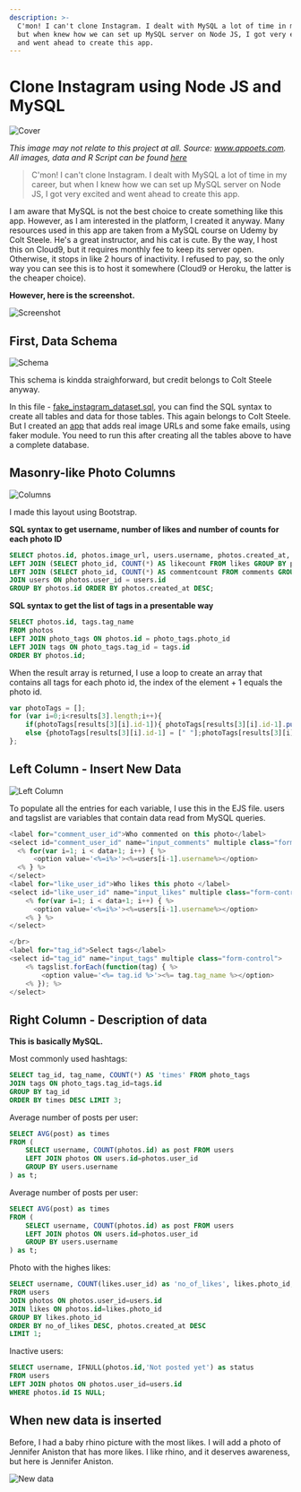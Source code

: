 ```yaml
---
description: >-
  C'mon! I can't clone Instagram. I dealt with MySQL a lot of time in my career,
  but when knew how we can set up MySQL server on Node JS, I got very excited
  and went ahead to create this app.
---
```


# Clone Instagram using Node JS and MySQL

![Cover](../.gitbook/assets/insta_clone.jpg)

_This image may not relate to this project at all. Source: www.appoets.com. All images, data and R Script can be found_ [_here_](https://github.com/vuduong191/Gitbook/tree/master/resources/SQ01)

> C'mon! I can't clone Instagram. I dealt with MySQL a lot of time in my career, but when I knew how we can set up MySQL server on Node JS, I got very excited and went ahead to create this app.

I am aware that MySQL is not the best choice to create something like this app. However, as I am interested in the platform, I created it anyway. Many resources used in this app are taken from a MySQL course on Udemy by Colt Steele. He's a great instructor, and his cat is cute. By the way, I host this on Cloud9, but it requires monthly fee to keep its server open. Otherwise, it stops in like 2 hours of inactivity. I refused to pay, so the only way you can see this is to host it somewhere \(Cloud9 or Heroku, the latter is the cheaper choice\).

**However, here is the screenshot.**

![Screenshot](https://lh3.googleusercontent.com/pLEWyWisvTzCnJ7jaHaYCzEIJ751N6qnHCb9je6AHowQhLJFfc4e-OII038DrPH84BDGot7eHk5N1YoJfbbYUuEyWU1Gif4Fsjvc_MCF8Ur7-jrPxgNi5_Fv446Tjxrbi5ec6oVGMA=w2400)

## First, Data Schema

![Schema](../.gitbook/assets/schema.jpg)

This schema is kindda straighforward, but credit belongs to Colt Steele anyway.

In this file - [fake\_instagram\_dataset.sql](https://github.com/vuduong191/Gitbook/tree/master/resources/SQ01/fake_instagram_dataset.sql), you can find the SQL syntax to create all tables and data for those tables. This again belongs to Colt Steele. But I created an [app](https://github.com/vuduong191/Gitbook/tree/master/resources/SQ01/data_generating_app.js) that adds real image URLs and some fake emails, using faker module. You need to run this after creating all the tables above to have a complete database.

## Masonry-like Photo Columns

![Columns](../.gitbook/assets/grid.png)

I made this layout using Bootstrap.

**SQL syntax to get username, number of likes and number of counts for each photo ID**

```sql
SELECT photos.id, photos.image_url, users.username, photos.created_at, likecount, commentcount  FROM photos
LEFT JOIN (SELECT photo_id, COUNT(*) AS likecount FROM likes GROUP BY photo_id) AS liketable ON photos.id = liketable.photo_id
LEFT JOIN (SELECT photo_id, COUNT(*) AS commentcount FROM comments GROUP BY photo_id) AS commenttable ON photos.id = commenttable.photo_id
JOIN users ON photos.user_id = users.id
GROUP BY photos.id ORDER BY photos.created_at DESC;
```

**SQL syntax to get the list of tags in a presentable way**

```sql
SELECT photos.id, tags.tag_name 
FROM photos 
LEFT JOIN photo_tags ON photos.id = photo_tags.photo_id 
LEFT JOIN tags ON photo_tags.tag_id = tags.id 
ORDER BY photos.id;
```

When the result array is returned, I use a loop to create an array that contains all tags for each photo id, the index of the element + 1 equals the photo id.

```javascript
var photoTags = [];
for (var i=0;i<results[3].length;i++){
    if(photoTags[results[3][i].id-1]){ photoTags[results[3][i].id-1].push("#"+results[3][i].tag_name)}
    else {photoTags[results[3][i].id-1] = [" "];photoTags[results[3][i].id-1].push("#"+results[3][i].tag_name)}
};
```

## Left Column - Insert New Data

![Left Column](../.gitbook/assets/left_col.png)

To populate all the entries for each variable, I use this in the EJS file. users and tagslist are variables that contain data read from MySQL queries.

```javascript
<label for="comment_user_id">Who commented on this photo</label>    
<select id="comment_user_id" name="input_comments" multiple class="form-control">
  <% for(var i=1; i < data+1; i++) { %>
      <option value='<%=i%>'><%=users[i-1].username%></option>
  <% } %>
</select>  
<label for="like_user_id">Who likes this photo </label>    
<select id="like_user_id" name="input_likes" multiple class="form-control">
    <% for(var i=1; i < data+1; i++) { %>
      <option value='<%=i%>'><%=users[i-1].username%></option>
    <% } %>
</select>

</br> 
<label for="tag_id">Select tags</label>    
<select id="tag_id" name="input_tags" multiple class="form-control">
    <% tagslist.forEach(function(tag) { %>
        <option value='<%= tag.id %>'><%= tag.tag_name %></option>
    <% }); %>
</select>
```

## Right Column - Description of data

**This is basically MySQL.**

Most commonly used hashtags:

```sql
SELECT tag_id, tag_name, COUNT(*) AS 'times' FROM photo_tags
JOIN tags ON photo_tags.tag_id=tags.id
GROUP BY tag_id
ORDER BY times DESC LIMIT 3;
```

Average number of posts per user:

```sql
SELECT AVG(post) as times
FROM ( 
    SELECT username, COUNT(photos.id) as post FROM users
    LEFT JOIN photos ON users.id=photos.user_id
    GROUP BY users.username 
) as t;
```

Average number of posts per user:

```sql
SELECT AVG(post) as times
FROM ( 
    SELECT username, COUNT(photos.id) as post FROM users
    LEFT JOIN photos ON users.id=photos.user_id
    GROUP BY users.username 
) as t;
```

Photo with the highes likes:

```sql
SELECT username, COUNT(likes.user_id) as 'no_of_likes', likes.photo_id, photos.image_url
FROM users
JOIN photos ON photos.user_id=users.id
JOIN likes ON photos.id=likes.photo_id
GROUP BY likes.photo_id 
ORDER BY no_of_likes DESC, photos.created_at DESC
LIMIT 1;
```

Inactive users:

```sql
SELECT username, IFNULL(photos.id,'Not posted yet') as status
FROM users
LEFT JOIN photos ON photos.user_id=users.id
WHERE photos.id IS NULL;
```

## When new data is inserted

Before, I had a baby rhino picture with the most likes. I will add a photo of Jennifer Aniston that has more likes. I like rhino, and it deserves awareness, but here is Jennifer Aniston.

![New data](https://lh3.googleusercontent.com/03Bv14WEa-1gyDqq3yfpm7KwXt6U9S1Hy0Kk0MPBzbohuL9r40Oe8DHuadOsLN9M7sA3XnyKRBwa7fmLp6iW2IDClV9P-HHQoc7b58nNG6yILEDyT4kMFdWh0GiQ0dZZV2fD8xnrqQ=w2400)

